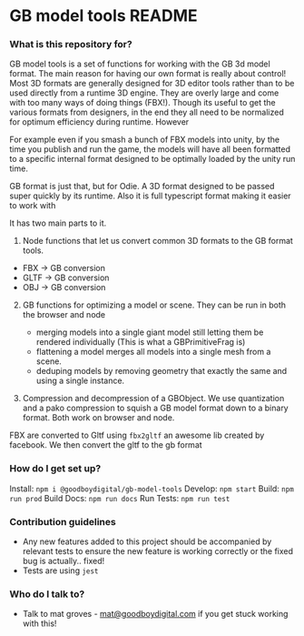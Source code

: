 # GB model tools README #

### What is this repository for? ###

GB model tools is a set of functions for working with the GB 3d model format. 
The main reason for having our own format is really about control! Most 3D formats are generally designed for 3D editor tools rather than to be used directly from a runtime 3D engine. They are overly large and come with too many ways of doing things (FBX!). Though its useful to get the various formats from designers, in the end they all need to be normalized for optimum efficiency during runtime. However

 For example even if you smash a bunch of FBX models into unity, by the time you publish and run the game, the models will have all been formatted to a specific internal format designed to be optimally loaded by the unity run time. 

GB format is just that, but for Odie. A 3D format designed to be passed super quickly by its runtime. Also it is  full typescript format making it easier to work with

It has two main parts to it. 

1. Node functions that let us convert common 3D formats to the GB format tools.
* FBX -> GB conversion
* GLTF -> GB conversion
* OBJ -> GB conversion

2. GB functions for optimizing a model or scene. They can be run in both the browser and node
    - merging models into a single giant model still letting them be rendered individually (This is what a GBPrimitiveFrag is)
    - flattening a model merges all models into a single mesh from a scene.
    - deduping models by removing geometry that exactly the same and using a single instance.

2. Compression and decompression of a GBObject. We use quantization and a pako compression to squish a GB model format down to a binary format. Both work on browser and node.


FBX are converted to Gltf using `fbx2gltf` an awesome lib created by facebook. We then convert the gltf to the gb format


### How do I get set up? ###

Install: `npm i @goodboydigital/gb-model-tools`
Develop: `npm start`
Build: `npm run prod`
Build Docs: `npm run docs`
Run Tests: `npm run test`

### Contribution guidelines ###

* Any new features added to this project should be accompanied by relevant tests to ensure the new feature is working correctly or the fixed bug is actually.. fixed!
* Tests are using `jest`

### Who do I talk to? ###

* Talk to mat groves - mat@goodboydigital.com if you get stuck working with this!